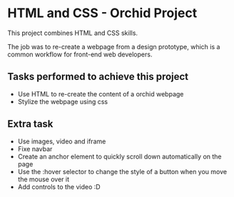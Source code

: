 # HTML and CSS - Orchid Project

This project combines HTML and CSS skills.

The job was to re-create a webpage from a design prototype, which is a common workflow for front-end web developers.

## Tasks performed to achieve this project

- Use HTML to re-create the content of a orchid webpage
- Stylize the webpage using css

## Extra task

- Use images, video and iframe
- Fixe navbar
- Create an anchor element to quickly scroll down automatically on the page
- Use the :hover selector to change the style of a button when you move the mouse over it
- Add controls to the video :D
